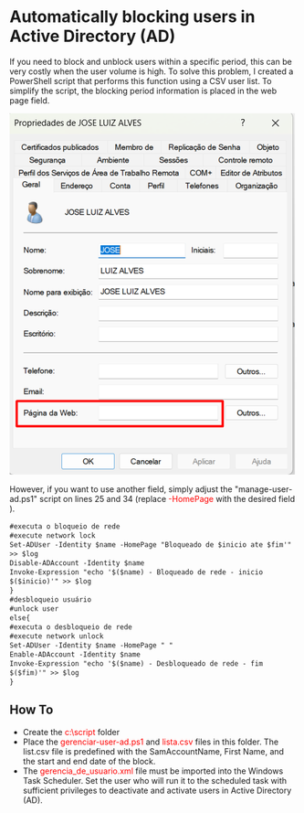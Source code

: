 # Automatically blocking users in Active Directory (AD)

If you need to block and unblock users within a specific period, this can be very costly when the user volume is high.
To solve this problem, I created a PowerShell script that performs this function using a CSV user list.
To simplify the script, the blocking period information is placed in the web page field.


![ad-01.png](https://github.com/andrealvim/integrations/blob/main/Bloqueio_usuario_AD_automatico/ad-01.png?raw=true)


 However, if you want to use another field, simply adjust the "manage-user-ad.ps1" script on lines 25 and 34 (replace <span style="color: red">-HomePage</span>  with the desired field ).
```
#executa o bloqueio de rede
#execute network lock
Set-ADUser -Identity $name -HomePage "Bloqueado de $inicio ate $fim'" >> $log
Disable-ADAccount -Identity $name
Invoke-Expression "echo '$($name) - Bloqueado de rede - inicio $($inicio)'" >> $log
}
#desbloqueio usuário
#unlock user
else{
#executa o desbloqueio de rede
#execute network unlock
Set-ADUser -Identity $name -HomePage " "
Enable-ADAccount -Identity $name
Invoke-Expression "echo '$($name) - Desbloqueado de rede - fim $($fim)'" >> $log
}
```
## How To
- Create the <span style="color: red">c:\script</span> folder
- Place the <span style="color: red">gerenciar-user-ad.ps1</span> and <span style="color: red">lista.csv</span> files in this folder.
The list.csv file is predefined with the SamAccountName, First Name, and the start and end date of the block.
- The <span style="color: red">gerencia_de_usuario.xml</span> file must be imported into the Windows Task Scheduler. Set the user who will run it to the scheduled task with sufficient privileges to deactivate and activate users in Active Directory (AD).